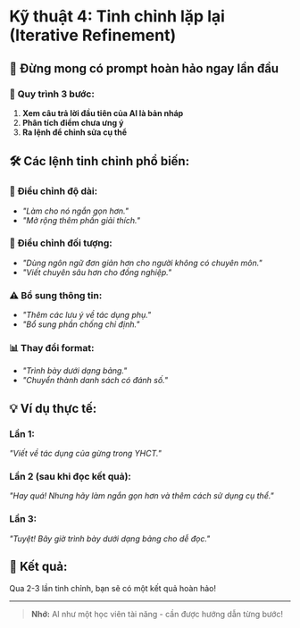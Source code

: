 # Kỹ thuật 4: Tinh chỉnh lặp lại (Iterative Refinement)

## 🔄 **Đừng mong có prompt hoàn hảo ngay lần đầu**

### 📝 **Quy trình 3 bước:**

1. **Xem câu trả lời đầu tiên của AI là bản nháp**
2. **Phân tích điểm chưa ưng ý**
3. **Ra lệnh để chỉnh sửa cụ thể**

## 🛠️ **Các lệnh tinh chỉnh phổ biến:**

### 📏 **Điều chỉnh độ dài:**
- *"Làm cho nó ngắn gọn hơn."*
- *"Mở rộng thêm phần giải thích."*

### 🎯 **Điều chỉnh đối tượng:**
- *"Dùng ngôn ngữ đơn giản hơn cho người không có chuyên môn."*
- *"Viết chuyên sâu hơn cho đồng nghiệp."*

### ⚠️ **Bổ sung thông tin:**
- *"Thêm các lưu ý về tác dụng phụ."*
- *"Bổ sung phần chống chỉ định."*

### 📊 **Thay đổi format:**
- *"Trình bày dưới dạng bảng."*
- *"Chuyển thành danh sách có đánh số."*

## 💡 **Ví dụ thực tế:**

### Lần 1:
*"Viết về tác dụng của gừng trong YHCT."*

### Lần 2 (sau khi đọc kết quả):
*"Hay quá! Nhưng hãy làm ngắn gọn hơn và thêm cách sử dụng cụ thể."*

### Lần 3:
*"Tuyệt! Bây giờ trình bày dưới dạng bảng cho dễ đọc."*

## 🎯 **Kết quả:**
Qua 2-3 lần tinh chỉnh, bạn sẽ có một kết quả hoàn hảo!

---

> **Nhớ:** AI như một học viên tài năng - cần được hướng dẫn từng bước!